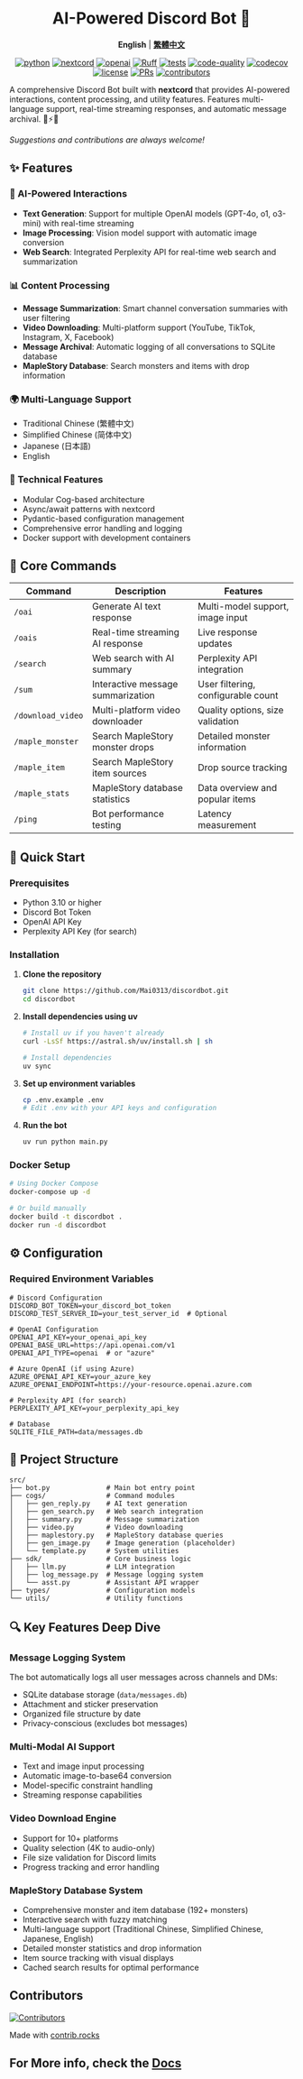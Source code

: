 <center>

# AI-Powered Discord Bot 🤖

**English** | [**繁體中文**](./README_cn.md)

[![python](https://img.shields.io/badge/-Python_3.10_%7C_3.11_%7C_3.12-blue?logo=python&logoColor=white)](https://python.org)
[![nextcord](https://img.shields.io/badge/-Nextcord-5865F2?logo=discord&logoColor=white)](https://github.com/nextcord/nextcord)
[![openai](https://img.shields.io/badge/-OpenAI-412991?logo=openai&logoColor=white)](https://openai.com)
[![Ruff](https://img.shields.io/endpoint?url=https://raw.githubusercontent.com/astral-sh/ruff/main/assets/badge/v2.json)](https://github.com/astral-sh/ruff)
[![tests](https://github.com/Mai0313/discordbot/actions/workflows/test.yml/badge.svg)](https://github.com/Mai0313/discordbot/actions/workflows/test.yml)
[![code-quality](https://github.com/Mai0313/discordbot/actions/workflows/code-quality-check.yml/badge.svg)](https://github.com/Mai0313/discordbot/actions/workflows/code-quality-check.yml)
[![codecov](https://codecov.io/gh/Mai0313/discordbot/branch/master/graph/badge.svg)](https://codecov.io/gh/Mai0313/discordbot)
[![license](https://img.shields.io/badge/License-MIT-green.svg?labelColor=gray)](https://github.com/Mai0313/discordbot/tree/master?tab=License-1-ov-file)
[![PRs](https://img.shields.io/badge/PRs-welcome-brightgreen.svg)](https://github.com/Mai0313/discordbot/pulls)
[![contributors](https://img.shields.io/github/contributors/Mai0313/discordbot.svg)](https://github.com/Mai0313/discordbot/graphs/contributors)

</center>

A comprehensive Discord Bot built with **nextcord** that provides AI-powered interactions, content processing, and utility features. Features multi-language support, real-time streaming responses, and automatic message archival. 🚀⚡🔥

_Suggestions and contributions are always welcome!_

## ✨ Features

### 🤖 AI-Powered Interactions

- **Text Generation**: Support for multiple OpenAI models (GPT-4o, o1, o3-mini) with real-time streaming
- **Image Processing**: Vision model support with automatic image conversion
- **Web Search**: Integrated Perplexity API for real-time web search and summarization

### 📊 Content Processing

- **Message Summarization**: Smart channel conversation summaries with user filtering
- **Video Downloading**: Multi-platform support (YouTube, TikTok, Instagram, X, Facebook)
- **Message Archival**: Automatic logging of all conversations to SQLite database
- **MapleStory Database**: Search monsters and items with drop information

### 🌍 Multi-Language Support

- Traditional Chinese (繁體中文)
- Simplified Chinese (简体中文)
- Japanese (日本語)
- English

### 🔧 Technical Features

- Modular Cog-based architecture
- Async/await patterns with nextcord
- Pydantic-based configuration management
- Comprehensive error handling and logging
- Docker support with development containers

## 🎯 Core Commands

| Command           | Description                       | Features                           |
| ----------------- | --------------------------------- | ---------------------------------- |
| `/oai`            | Generate AI text response         | Multi-model support, image input   |
| `/oais`           | Real-time streaming AI response   | Live response updates              |
| `/search`         | Web search with AI summary        | Perplexity API integration         |
| `/sum`            | Interactive message summarization | User filtering, configurable count |
| `/download_video` | Multi-platform video downloader   | Quality options, size validation   |
| `/maple_monster`  | Search MapleStory monster drops   | Detailed monster information       |
| `/maple_item`     | Search MapleStory item sources    | Drop source tracking               |
| `/maple_stats`    | MapleStory database statistics    | Data overview and popular items    |
| `/ping`           | Bot performance testing           | Latency measurement                |

## 🚀 Quick Start

### Prerequisites

- Python 3.10 or higher
- Discord Bot Token
- OpenAI API Key
- Perplexity API Key (for search)

### Installation

1. **Clone the repository**

    ```bash
    git clone https://github.com/Mai0313/discordbot.git
    cd discordbot
    ```

2. **Install dependencies using uv**

    ```bash
    # Install uv if you haven't already
    curl -LsSf https://astral.sh/uv/install.sh | sh

    # Install dependencies
    uv sync
    ```

3. **Set up environment variables**

    ```bash
    cp .env.example .env
    # Edit .env with your API keys and configuration
    ```

4. **Run the bot**

    ```bash
    uv run python main.py
    ```

### Docker Setup

```bash
# Using Docker Compose
docker-compose up -d

# Or build manually
docker build -t discordbot .
docker run -d discordbot
```

## ⚙️ Configuration

### Required Environment Variables

```env
# Discord Configuration
DISCORD_BOT_TOKEN=your_discord_bot_token
DISCORD_TEST_SERVER_ID=your_test_server_id  # Optional

# OpenAI Configuration
OPENAI_API_KEY=your_openai_api_key
OPENAI_BASE_URL=https://api.openai.com/v1
OPENAI_API_TYPE=openai  # or "azure"

# Azure OpenAI (if using Azure)
AZURE_OPENAI_API_KEY=your_azure_key
AZURE_OPENAI_ENDPOINT=https://your-resource.openai.azure.com

# Perplexity API (for search)
PERPLEXITY_API_KEY=your_perplexity_api_key

# Database
SQLITE_FILE_PATH=data/messages.db
```

## 📁 Project Structure

```
src/
├── bot.py              # Main bot entry point
├── cogs/               # Command modules
│   ├── gen_reply.py    # AI text generation
│   ├── gen_search.py   # Web search integration
│   ├── summary.py      # Message summarization
│   ├── video.py        # Video downloading
│   ├── maplestory.py   # MapleStory database queries
│   ├── gen_image.py    # Image generation (placeholder)
│   └── template.py     # System utilities
├── sdk/                # Core business logic
│   ├── llm.py          # LLM integration
│   ├── log_message.py  # Message logging system
│   └── asst.py         # Assistant API wrapper
├── types/              # Configuration models
└── utils/              # Utility functions
```

## 🔍 Key Features Deep Dive

### Message Logging System

The bot automatically logs all user messages across channels and DMs:

- SQLite database storage (`data/messages.db`)
- Attachment and sticker preservation
- Organized file structure by date
- Privacy-conscious (excludes bot messages)

### Multi-Modal AI Support

- Text and image input processing
- Automatic image-to-base64 conversion
- Model-specific constraint handling
- Streaming response capabilities

### Video Download Engine

- Support for 10+ platforms
- Quality selection (4K to audio-only)
- File size validation for Discord limits
- Progress tracking and error handling

### MapleStory Database System

- Comprehensive monster and item database (192+ monsters)
- Interactive search with fuzzy matching
- Multi-language support (Traditional Chinese, Simplified Chinese, Japanese, English)
- Detailed monster statistics and drop information
- Item source tracking with visual displays
- Cached search results for optimal performance

## Contributors

[![Contributors](https://contrib.rocks/image?repo=Mai0313/discordbot)](https://github.com/Mai0313/discordbot/graphs/contributors)

Made with [contrib.rocks](https://contrib.rocks)

## For More info, check the [Docs](https://mai0313.github.io/discordbot/)
